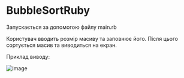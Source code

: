 # BubbleSortRuby
Запускається за допомогою файлу main.rb

Користувач вводить розмір масиву та заповнює його. Після цього сортується масив та виводиться на екран.

Приклад виводу:

![image](https://user-images.githubusercontent.com/126722630/222270160-1e74907c-8872-492e-a4b9-ccf912051f0b.png)
